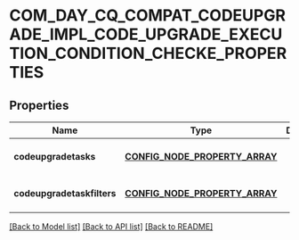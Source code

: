 # COM_DAY_CQ_COMPAT_CODEUPGRADE_IMPL_CODE_UPGRADE_EXECUTION_CONDITION_CHECKE_PROPERTIES

## Properties
Name | Type | Description | Notes
------------ | ------------- | ------------- | -------------
**codeupgradetasks** | [**CONFIG_NODE_PROPERTY_ARRAY**](configNodePropertyArray.md) |  | [optional] [default to null]
**codeupgradetaskfilters** | [**CONFIG_NODE_PROPERTY_ARRAY**](configNodePropertyArray.md) |  | [optional] [default to null]

[[Back to Model list]](../README.md#documentation-for-models) [[Back to API list]](../README.md#documentation-for-api-endpoints) [[Back to README]](../README.md)



